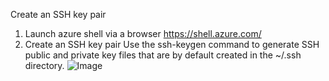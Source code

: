 



Create an SSH key pair
1. Launch azure shell via a browser https://shell.azure.com/
2. Create an SSH key pair
  Use the ssh-keygen command to generate SSH public and private key files that are by default created in the ~/.ssh directory.
![Image](https://github.com/purn1mak/HadoopSummitCloudbreak/blob/master/azure_key.png)
